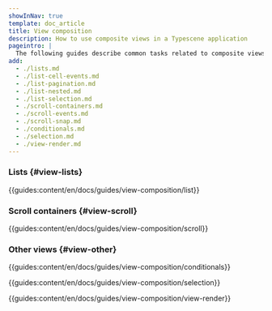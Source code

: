 ```yaml
---
showInNav: true
template: doc_article
title: View composition
description: How to use composite views in a Typescene application
pageintro: |
  The following guides describe common tasks related to composite views.
add:
  - ./lists.md
  - ./list-cell-events.md
  - ./list-pagination.md
  - ./list-nested.md
  - ./list-selection.md
  - ./scroll-containers.md
  - ./scroll-events.md
  - ./scroll-snap.md
  - ./conditionals.md
  - ./selection.md
  - ./view-render.md
---
```


### Lists {#view-lists}

{{guides:content/en/docs/guides/view-composition/list}}

### Scroll containers {#view-scroll}

{{guides:content/en/docs/guides/view-composition/scroll}}

### Other views {#view-other}

{{guides:content/en/docs/guides/view-composition/conditionals}}

{{guides:content/en/docs/guides/view-composition/selection}}

{{guides:content/en/docs/guides/view-composition/view-render}}

